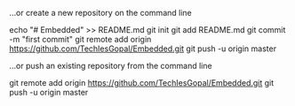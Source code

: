 …or create a new repository on the command line

echo "# Embedded" >> README.md
git init
git add README.md
git commit -m "first commit"
git remote add origin https://github.com/TechIesGopal/Embedded.git
git push -u origin master

…or push an existing repository from the command line

git remote add origin https://github.com/TechIesGopal/Embedded.git
git push -u origin master
